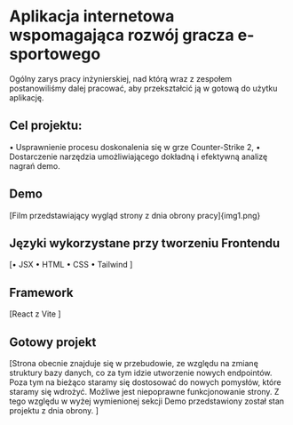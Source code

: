 # Aplikacja internetowa wspomagająca rozwój gracza e-sportowego
Ogólny zarys pracy inżynierskiej, nad którą wraz z zespołem postanowiliśmy dalej pracować, aby przekształcić ją w gotową do użytku aplikację.

## Cel projektu:
• Usprawnienie procesu doskonalenia się w grze Counter-Strike 2,
• Dostarczenie narzędzia umożliwiającego dokładną i efektywną analizę nagrań demo.

## Demo
[Film przedstawiający wygląd strony z dnia obrony pracy]{img1.png}

## Języki wykorzystane przy tworzeniu Frontendu
[• JSX
• HTML
• CSS
• Tailwind
]
## Framework
[React z Vite
]

## Gotowy projekt
[Strona obecnie znajduje się w przebudowie, ze względu na zmianę struktury bazy danych, co za tym idzie utworzenie nowych endpointów. Poza tym na bieżąco staramy się dostosować do nowych pomysłów, które staramy się wdrożyć.
Możliwe jest niepoprawne funkcjonowanie strony. Z tego względu w wyżej wymienionej sekcji Demo przedstawiony został stan projektu z dnia obrony.
]



